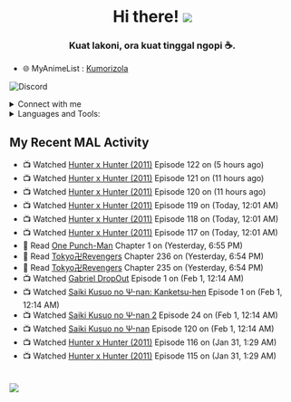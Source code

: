 <h1 align="center">Hi there! <img src="https://media.giphy.com/media/hvRJCLFzcasrR4ia7z/giphy.gif" width="25px"> </h1>
<h3 align="center">Kuat lakoni, ora kuat tinggal ngopi ☕.</h3>

- 🌐 MyAnimeList : [Kumorizola](https://myanimelist.net/animelist/Kumorizola)

![Discord](https://discord.c99.nl/widget/theme-3/761213268009943051.png)
<details>
      <summary>Connect with me</summary>
    <p align="left">
        <a href="https://www.facebook.com/kumori.hartley.1" target="blank"><img align="center"
                src="https://raw.githubusercontent.com/rahuldkjain/github-profile-readme-generator/master/src/images/icons/Social/facebook.svg"
                alt="kumori hartley" height="30" width="40" /></a>
        <a href="https://www.instagram.com/kumorizola/" target="blank"><img align="center"
                src="https://raw.githubusercontent.com/rahuldkjain/github-profile-readme-generator/master/src/images/icons/Social/instagram.svg"
                alt="kumorizola" height="30" width="40" /></a>
        <a href="https://discord.com" target="blank"><img align="center"
                src="https://raw.githubusercontent.com/rahuldkjain/github-profile-readme-generator/master/src/images/icons/Social/discord.svg"
                alt="Kumori#5882" height="30" width="40" /></a>
    </p>
</details>

<details>
    <summary align="left">Languages and Tools:</summary>
<p align="left">
      <a href="https://www.w3schools.com/css/" target="_blank">
        <img src="https://raw.githubusercontent.com/devicons/devicon/master/icons/css3/css3-original-wordmark.svg"
            alt="css3" width="40" height="40" /> </a> <a href="https://www.w3.org/html/" target="_blank"> <img
            src="https://raw.githubusercontent.com/devicons/devicon/master/icons/html5/html5-original-wordmark.svg"
            alt="html5" width="40" height="40" /> </a> <a href="https://www.java.com" target="_blank"> <img
            src="https://raw.githubusercontent.com/devicons/devicon/master/icons/java/java-original.svg" alt="java"
            width="40" height="40" /> </a> <a href="https://developer.mozilla.org/en-US/docs/Web/JavaScript"
            target="_blank"> <img
            src="https://raw.githubusercontent.com/devicons/devicon/master/icons/javascript/javascript-original.svg"
            alt="javascript" width="40" height="40" /> </a> <a href="https://nodejs.org" target="_blank"> <img
            src="https://raw.githubusercontent.com/devicons/devicon/master/icons/nodejs/nodejs-original-wordmark.svg"
            alt="nodejs" width="40" height="40" /> </a> <a href="https://www.python.org" target="_blank"> <img
            src="https://raw.githubusercontent.com/devicons/devicon/master/icons/python/python-original.svg"
            alt="python" width="40" height="40" /> </a> <a href="https://www.typescriptlang.org/" target="_blank"> <img
            src="https://raw.githubusercontent.com/devicons/devicon/master/icons/typescript/typescript-original.svg" 
            alt="typescript" width="40" height="40" /> </a> <a href="https://www.photoshop.com/en" target="_blank"> <img
            src="https://upload.wikimedia.org/wikipedia/commons/a/af/Adobe_Photoshop_CC_icon.svg" alt="photoshop" width="40" height="40"/> </a>
            <a href="https://www.adobe.com/products/premiere.html" target="_blank"> <img
            src="https://upload.wikimedia.org/wikipedia/commons/4/40/Adobe_Premiere_Pro_CC_icon.svg" alt="Premiere pro" width="40" height="40"/> </a>
            <a href="https://www.adobe.com/in/products/illustrator.html" target="_blank"> <img 
            src="https://upload.wikimedia.org/wikipedia/commons/f/fb/Adobe_Illustrator_CC_icon.svg" alt="illustrator" width="40" height="40"/> </a>
      
 </details>
 
 <h2> My Recent MAL Activity</h2>
<!-- MAL_ACTIVITY:start -->

- 📺 Watched [Hunter x Hunter (2011)](https://MyAnimeList.net/anime.php?id=11061) Episode 122 on (5 hours ago)
- 📺 Watched [Hunter x Hunter (2011)](https://MyAnimeList.net/anime.php?id=11061) Episode 121 on (11 hours ago)
- 📺 Watched [Hunter x Hunter (2011)](https://MyAnimeList.net/anime.php?id=11061) Episode 120 on (11 hours ago)
- 📺 Watched [Hunter x Hunter (2011)](https://MyAnimeList.net/anime.php?id=11061) Episode 119 on (Today, 12:01 AM)
- 📺 Watched [Hunter x Hunter (2011)](https://MyAnimeList.net/anime.php?id=11061) Episode 118 on (Today, 12:01 AM)
- 📺 Watched [Hunter x Hunter (2011)](https://MyAnimeList.net/anime.php?id=11061) Episode 117 on (Today, 12:01 AM)
- 📖 Read [One Punch-Man](https://MyAnimeList.net/manga.php?id=44347) Chapter 1 on (Yesterday, 6:55 PM)
- 📖 Read [Tokyo卍Revengers](https://MyAnimeList.net/manga.php?id=104565) Chapter 236 on (Yesterday, 6:54 PM)
- 📖 Read [Tokyo卍Revengers](https://MyAnimeList.net/manga.php?id=104565) Chapter 235 on (Yesterday, 6:54 PM)
- 📺 Watched [Gabriel DropOut](https://MyAnimeList.net/anime.php?id=33731) Episode 1 on (Feb 1, 12:14 AM)
- 📺 Watched [Saiki Kusuo no Ψ-nan: Kanketsu-hen](https://MyAnimeList.net/anime.php?id=38249) Episode 1 on (Feb 1, 12:14 AM)
- 📺 Watched [Saiki Kusuo no Ψ-nan 2](https://MyAnimeList.net/anime.php?id=34612) Episode 24 on (Feb 1, 12:14 AM)
- 📺 Watched [Saiki Kusuo no Ψ-nan](https://MyAnimeList.net/anime.php?id=33255) Episode 120 on (Feb 1, 12:14 AM)
- 📺 Watched [Hunter x Hunter (2011)](https://MyAnimeList.net/anime.php?id=11061) Episode 116 on (Jan 31, 1:29 AM)
- 📺 Watched [Hunter x Hunter (2011)](https://MyAnimeList.net/anime.php?id=11061) Episode 115 on (Jan 31, 1:29 AM)

<!-- MAL_ACTIVITY:end -->

  
<h2 align="left"> <img src="https://media.discordapp.net/attachments/918405470073520168/919220018355523584/ezgif.com-gif-maker_1.gif">
